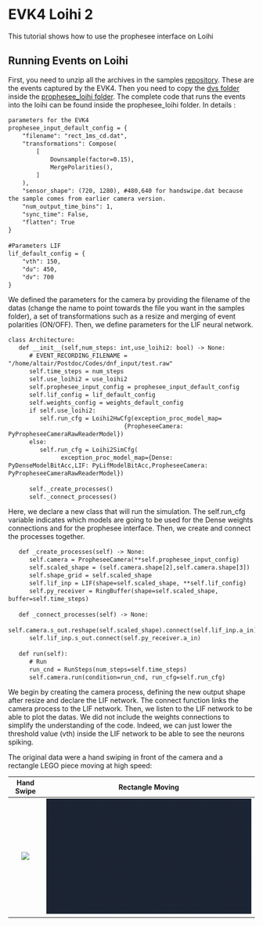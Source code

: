 # EVK4 Loihi 2

This tutorial shows how to use the prophesee interface on Loihi

## Running Events on Loihi

First, you need to unzip all the archives in the samples [repository](https://github.com/rouzinho/Neuromorphic-Computing/tree/main/src/samples). These are the events captured by the EVK4. Then you need to copy the [dvs folder](https://github.com/rouzinho/Neuromorphic-Computing/tree/main/src/dvs) inside the [prophesee_loihi folder](https://github.com/rouzinho/Neuromorphic-Computing/tree/main/src/prophesee_loihi). The complete code that runs the events into the loihi can be found inside the prophesee_loihi folder. In details :
```
parameters for the EVK4
prophesee_input_default_config = {
    "filename": "rect_1ms_cd.dat",
    "transformations": Compose(
        [
            Downsample(factor=0.15),
            MergePolarities(),
        ]
    ),
    "sensor_shape": (720, 1280), #480,640 for handswipe.dat because the sample comes from earlier camera version.
    "num_output_time_bins": 1,
    "sync_time": False,
    "flatten": True
}

#Parameters LIF
lif_default_config = {
    "vth": 150,
    "du": 450,
    "dv": 700
}
```
We defined the parameters for the camera by providing the filename of the datas (change the name to point towards the file you want in the samples folder), a set of transformations such as a resize and merging of event polarities (ON/OFF). Then, we define parameters for the LIF neural network.

```
class Architecture:
   def __init__(self,num_steps: int,use_loihi2: bool) -> None:
      # EVENT_RECORDING_FILENAME = "/home/altair/Postdoc/Codes/dnf_input/test.raw"
      self.time_steps = num_steps
      self.use_loihi2 = use_loihi2
      self.prophesee_input_config = prophesee_input_default_config
      self.lif_config = lif_default_config
      self.weights_config = weights_default_config
      if self.use_loihi2:
         self.run_cfg = Loihi2HwCfg(exception_proc_model_map=
                                 {PropheseeCamera: PyPropheseeCameraRawReaderModel})
      else:
         self.run_cfg = Loihi2SimCfg(
               exception_proc_model_map={Dense: PyDenseModelBitAcc,LIF: PyLifModelBitAcc,PropheseeCamera: PyPropheseeCameraRawReaderModel})
         
      self._create_processes()
      self._connect_processes()
```

Here, we declare a new class that will run the simulation. The self.run_cfg variable indicates which models are going to be used for the Dense weights connections and for the prophesee interface. Then, we create and connect the processes together.

```
   def _create_processes(self) -> None:
      self.camera = PropheseeCamera(**self.prophesee_input_config)
      self.scaled_shape = (self.camera.shape[2],self.camera.shape[3])
      self.shape_grid = self.scaled_shape
      self.lif_inp = LIF(shape=self.scaled_shape, **self.lif_config)
      self.py_receiver = RingBuffer(shape=self.scaled_shape, buffer=self.time_steps)

   def _connect_processes(self) -> None:
      self.camera.s_out.reshape(self.scaled_shape).connect(self.lif_inp.a_in)
      self.lif_inp.s_out.connect(self.py_receiver.a_in)

   def run(self):
      # Run
      run_cnd = RunSteps(num_steps=self.time_steps)
      self.camera.run(condition=run_cnd, run_cfg=self.run_cfg)
```
We begin by creating the camera process, defining the new output shape after resize and declare the LIF network. The connect function links the camera process to the LIF network. Then, we listen to the LIF network to be able to plot the datas. We did not include the weights connections to simplify the understanding of the code. Indeed, we can just lower the threshold value (vth) inside the LIF network to be able to see the neurons spiking.

The original data were a hand swiping in front of the camera and a rectangle LEGO piece moving at high speed:

Hand Swipe            |  Rectangle Moving
:-------------------------:|:-------------------------:
![](https://github.com/rouzinho/Neuromorphic-Computing/blob/main/img/hand_swipe.gif?raw=true)  |  ![](https://github.com/rouzinho/Neuromorphic-Computing/blob/main/img/rect_prophesee.gif?raw=true) 